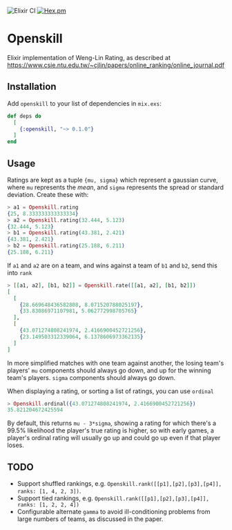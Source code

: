 ![Elixir CI](https://github.com/philihp/openskill/workflows/Elixir%20CI/badge.svg?branch=master)
[![Hex.pm](https://img.shields.io/hexpm/v/openskill)](https://hex.pm/packages/openskill)


# Openskill

Elixir implementation of Weng-Lin Rating, as described at https://www.csie.ntu.edu.tw/~cjlin/papers/online_ranking/online_journal.pdf

## Installation

Add `openskill` to your list of dependencies in `mix.exs`:

```elixir
def deps do
  [
    {:openskill, "~> 0.1.0"}
  ]
end
```

## Usage

Ratings are kept as a tuple `{mu, sigma}` which represent a gaussian curve, where `mu` represents the *mean*, and `sigma` represents the spread or standard deviation. Create these with:

```elixir
> a1 = Openskill.rating
{25, 8.333333333333334}
> a2 = Openskill.rating(32.444, 5.123)
{32.444, 5.123}
> b1 = Openskill.rating(43.381, 2.421)
{43.381, 2.421}
> b2 = Openskill.rating(25.188, 6.211)
{25.188, 6.211}
```

If `a1` and `a2` are on a team, and wins against a team of `b1` and `b2`, send this into `rank`

```elixir
> [[a1, a2], [b1, b2]] = Openskill.rate([[a1, a2], [b1, b2]])
[
  [
    {28.669648436582808, 8.071520788025197},
    {33.83086971107981, 5.062772998705765}
  ],
  [
    {43.071274808241974, 2.4166900452721256},
    {23.149503312339064, 6.1378606973362135}
  ]
]
```

In more simplified matches with one team against another, the losing team's players' `mu` components should always go down, and up for  the winning team's players. `sigma` components should always go down.

When displaying a rating, or sorting a list of ratings, you can use `ordinal`

```elixir
> Openskill.ordinal({43.071274808241974, 2.4166900452721256})
35.821204672425594
```

By default, this returns `mu - 3*sigma`, showing a rating for which there's a 99.5% likelihood the player's true rating is higher, so with early games, a player's ordinal rating will usually go up and could go up even if that player loses.

## TODO

* Support shuffled rankings, e.g. `Openskill.rank([[p1],[p2],[p3],[p4]], ranks: [1, 4, 2, 3])`.
* Support tied rankings, e.g. `Openskill.rank([[p1],[p2],[p3],[p4]], ranks: [1, 2, 2, 4])`
* Configurable alternate `gamma` to avoid ill-conditioning problems from large numbers of teams, as discussed in the paper.
